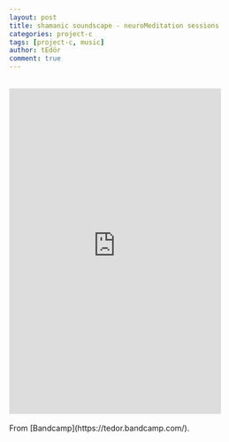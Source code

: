 ```yaml
---
layout: post
title: shamanic soundscape - neuroMeditation sessions
categories: project-c
tags: [project-c, music]
author: tEdör
comment: true
---
```

<br>
<iframe style="border: 0; width: 383px; height: 588px;" src="https://bandcamp.com/EmbeddedPlayer/album=3010395024/size=large/bgcol=ffffff/linkcol=0687f5/transparent=true/" seamless><a href="https://tedor.bandcamp.com/album/shamanic-soundscape-neuromeditation-sessions">shamanic soundscape - neuromeditation sessions by Krisztián | tEdör | Hofstädter</a></iframe>
<br>
<br>
From [Bandcamp](https://tedor.bandcamp.com/).
